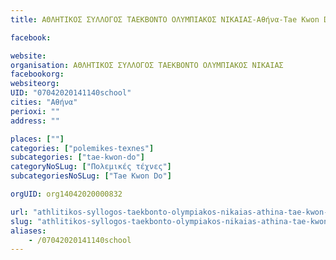 ```yaml
---
title: ΑΘΛΗΤΙΚΟΣ ΣΥΛΛΟΓΟΣ ΤΑΕΚΒΟΝΤΟ ΟΛΥΜΠΙΑΚΟΣ ΝΙΚΑΙΑΣ-Αθήνα-Tae Kwon Do

facebook:

website:
organisation: ΑΘΛΗΤΙΚΟΣ ΣΥΛΛΟΓΟΣ ΤΑΕΚΒΟΝΤΟ ΟΛΥΜΠΙΑΚΟΣ ΝΙΚΑΙΑΣ
facebookorg:
websiteorg:
UID: "07042020141140school"
cities: "Αθήνα"
perioxi: ""
address: ""

places: [""]
categories: ["polemikes-texnes"]
subcategories: ["tae-kwon-do"]
categoryNoSLug: ["Πολεμικές τέχνες"]
subcategoriesNoSLug: ["Tae Kwon Do"]

orgUID: org14042020000832

url: "athlitikos-syllogos-taekbonto-olympiakos-nikaias-athina-tae-kwon-do/athina//"
slug: "athlitikos-syllogos-taekbonto-olympiakos-nikaias-athina-tae-kwon-do"
aliases:
    - /07042020141140school
---
```





